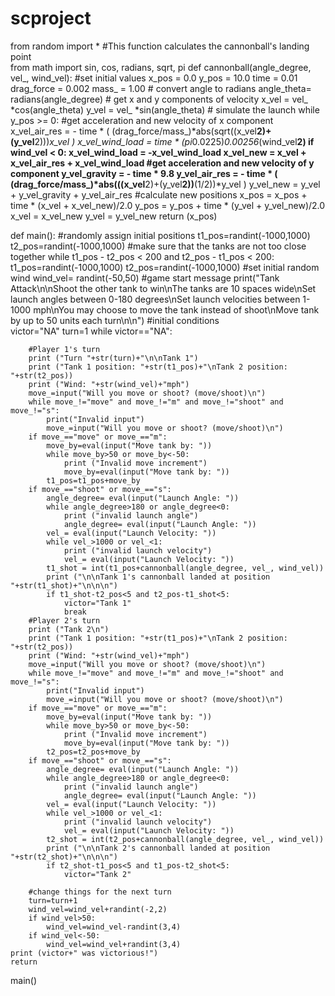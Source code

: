 # scproject

from random import *
#This function calculates the cannonball's landing point     
from math import sin, cos, radians, sqrt, pi
def cannonball(angle_degree, vel_, wind_vel):
    #set initial values
    x_pos = 0.0
    y_pos = 10.0
    time = 0.01
    drag_force = 0.002
    mass_ = 1.00
    # convert angle to radians
    angle_theta= radians(angle_degree)
    # get x and y components of velocity
    x_vel = vel_ *cos(angle_theta)
    y_vel = vel_ *sin(angle_theta)
    # simulate the launch
    while y_pos >= 0:
        #get acceleration and new velocity of x component
        x_vel_air_res = - time * ( (drag_force/mass_)*abs(sqrt((x_vel**2)+(y_vel**2)))*x_vel )
        x_vel_wind_load = time * (pi*0.0225)*0.00256*(wind_vel**2)
        if wind_vel < 0:
            x_vel_wind_load = -x_vel_wind_load
        x_vel_new = x_vel + x_vel_air_res + x_vel_wind_load
        #get acceleration and new velocity of y component
        y_vel_gravity = - time * 9.8
        y_vel_air_res = - time * ( (drag_force/mass_)*abs(((x_vel**2)+(y_vel**2))**(1/2))*y_vel )
        y_vel_new = y_vel +  y_vel_gravity + y_vel_air_res
        #calculate new positions
        x_pos = x_pos + time * (x_vel + x_vel_new)/2.0
        y_pos = y_pos + time * (y_vel + y_vel_new)/2.0
        x_vel = x_vel_new
        y_vel = y_vel_new
    return (x_pos)

def main():
    #randomly assign initial positions
    t1_pos=randint(-1000,1000)
    t2_pos=randint(-1000,1000)
    #make sure that the tanks are not too close together
    while t1_pos - t2_pos < 200 and t2_pos - t1_pos < 200:
        t1_pos=randint(-1000,1000)
        t2_pos=randint(-1000,1000)
    #set initial random wind
    wind_vel= randint(-50,50)
    #game start message
    print("Tank Attack\n\nShoot the other tank to win\nThe tanks are 10 spaces wide\nSet launch angles between 0-180 degrees\nSet launch velocities between 1-1000 mph\nYou may choose to move the tank instead of shoot\nMove tank by up to 50 units each turn\n\n")
    #initial conditions    
    victor="NA"
    turn=1
    while victor=="NA":
        
        #Player 1's turn
        print ("Turn "+str(turn)+"\n\nTank 1")
        print ("Tank 1 position: "+str(t1_pos)+"\nTank 2 position: "+str(t2_pos))
        print ("Wind: "+str(wind_vel)+"mph")
        move_=input("Will you move or shoot? (move/shoot)\n")
        while move_!="move" and move_!="m" and move_!="shoot" and move_!="s":
            print("Invalid input")
            move_=input("Will you move or shoot? (move/shoot)\n")
        if move_=="move" or move_=="m":
            move_by=eval(input("Move tank by: "))
            while move_by>50 or move_by<-50:
                print ("Invalid move increment")
                move_by=eval(input("Move tank by: "))
            t1_pos=t1_pos+move_by
        if move_=="shoot" or move_=="s":
            angle_degree= eval(input("Launch Angle: "))
            while angle_degree>180 or angle_degree<0:
                print ("invalid launch angle")
                angle_degree= eval(input("Launch Angle: "))
            vel_= eval(input("Launch Velocity: "))
            while vel_>1000 or vel_<1:
                print ("invalid launch velocity")
                vel_= eval(input("Launch Velocity: "))
            t1_shot = int(t1_pos+cannonball(angle_degree, vel_, wind_vel))
            print ("\n\nTank 1's cannonball landed at position "+str(t1_shot)+"\n\n\n")
            if t1_shot-t2_pos<5 and t2_pos-t1_shot<5:
                victor="Tank 1"
                break
        #Player 2's turn
        print ("Tank 2\n")
        print ("Tank 1 position: "+str(t1_pos)+"\nTank 2 position: "+str(t2_pos))
        print ("Wind: "+str(wind_vel)+"mph")
        move_=input("Will you move or shoot? (move/shoot)\n")
        while move_!="move" and move_!="m" and move_!="shoot" and move_!="s":
            print("Invalid input")
            move_=input("Will you move or shoot? (move/shoot)\n")
        if move_=="move" or move_=="m":
            move_by=eval(input("Move tank by: "))
            while move_by>50 or move_by<-50:
                print ("Invalid move increment")
                move_by=eval(input("Move tank by: "))
            t2_pos=t2_pos+move_by
        if move_=="shoot" or move_=="s":
            angle_degree= eval(input("Launch Angle: "))
            while angle_degree>180 or angle_degree<0:
                print ("invalid launch angle")
                angle_degree= eval(input("Launch Angle: "))
            vel_= eval(input("Launch Velocity: "))
            while vel_>1000 or vel_<1:
                print ("invalid launch velocity")
                vel_= eval(input("Launch Velocity: "))
            t2_shot = int(t2_pos+cannonball(angle_degree, vel_, wind_vel))
            print ("\n\nTank 2's cannonball landed at position "+str(t2_shot)+"\n\n\n")
            if t2_shot-t1_pos<5 and t1_pos-t2_shot<5:
                victor="Tank 2"
            
        #change things for the next turn
        turn=turn+1
        wind_vel=wind_vel+randint(-2,2)
        if wind_vel>50:
            wind_vel=wind_vel-randint(3,4)
        if wind_vel<-50:
            wind_vel=wind_vel+randint(3,4)
    print (victor+" was victorious!")
    return

main()

